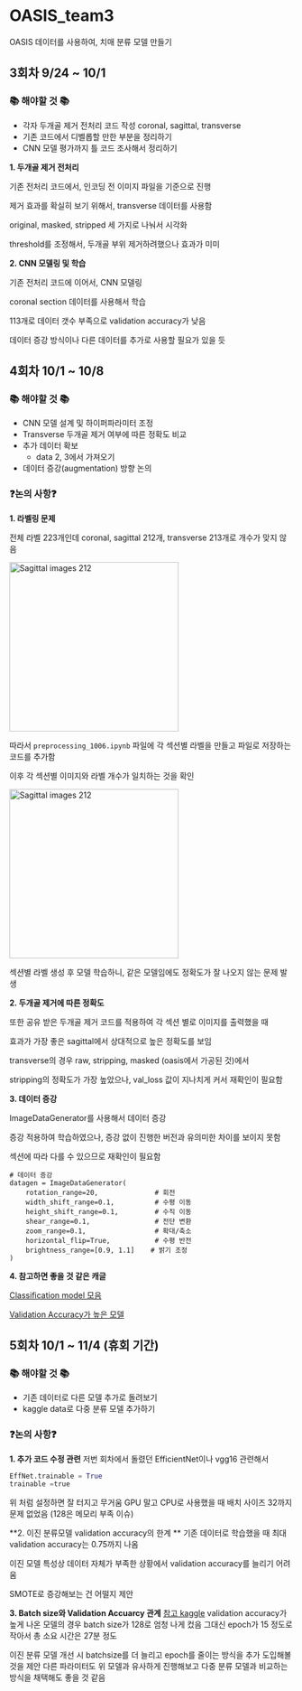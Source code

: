 # OASIS_team3

OASIS 데이터를 사용하여, 치매 분류 모델 만들기


## 3회차 9/24 ~ 10/1

### 📚 해야할 것 📚

- 각자 두개골 제거 전처리 코드 작성
  coronal, sagittal, transverse
- 기존 코드에서 디벨롭할 만한 부분을 정리하기
- CNN 모델 평가까지 틀 코드 조사해서 정리하기

**1. 두개골 제거 전처리**

기존 전처리 코드에서, 인코딩 전 이미지 파일을 기준으로 진행

제거 효과를 확실히 보기 위해서, transverse 데이터를 사용함

original, masked, stripped 세 가지로 나눠서 시각화

threshold를 조정해서, 두개골 부위 제거하려했으나 효과가 미미

**2. CNN 모델링 및 학습**

기존 전처리 코드에 이어서, CNN 모델링

coronal section 데이터를 사용해서 학습

113개로 데이터 갯수 부족으로 validation accuracy가 낮음

데이터 증강 방식이나 다른 데이터를 추가로 사용할 필요가 있을 듯


## 4회차 10/1 ~ 10/8

### 📚 해야할 것 📚

- CNN 모델 설계 및 하이퍼파라미터 조정
- Transverse 두개골 제거 여부에 따른 정확도 비교
- 추가 데이터 확보
  - data 2, 3에서 가져오기
- 데이터 증강(augmentation) 방향 논의


### ❓논의 사항❓
  
**1. 라벨링 문제**

전체 라벨 223개인데 coronal, sagittal 212개, transverse 213개로 개수가 맞지 않음

<img width="300" alt="Sagittal images 212" src="https://github.com/user-attachments/assets/72a65f45-d98a-4278-9220-6a5015c84c14">

따라서 `preprocessing_1006.ipynb` 파일에 각 섹션별 라벨을 만들고 파일로 저장하는 코드를 추가함

이후 각 섹션별 이미지와 라벨 개수가 일치하는 것을 확인

<img width="300" alt="Sagittal images 212" src="https://github.com/user-attachments/assets/e4ff3e66-d582-46ac-b1fb-0e9136372054">

섹션별 라벨 생성 후 모델 학습하니, 같은 모델임에도 정확도가 잘 나오지 않는 문제 발생


**2. 두개골 제거에 따른 정확도**

또한 공유 받은 두개골 제거 코드를 적용하여 각 섹션 별로 이미지를 출력했을 때

효과가 가장 좋은 sagittal에서 상대적으로 높은 정확도를 보임

transverse의 경우 raw, stripping, masked (oasis에서 가공된 것)에서 

stripping의 정확도가 가장 높았으나, val_loss 값이 지나치게 커서 재확인이 필요함


**3. 데이터 증강**

ImageDataGenerator를 사용해서 데이터 증강

증강 적용하여 학습하였으나, 증강 없이 진행한 버전과 유의미한 차이를 보이지 못함

섹션에 따라 다를 수 있으므로 재확인이 필요함

```
# 데이터 증강
datagen = ImageDataGenerator(
    rotation_range=20,              # 회전 
    width_shift_range=0.1,          # 수평 이동 
    height_shift_range=0.1,         # 수직 이동 
    shear_range=0.1,                # 전단 변환
    zoom_range=0.1,                 # 확대/축소
    horizontal_flip=True,           # 수평 반전
    brightness_range=[0.9, 1.1]    # 밝기 조정
)
```

**4. 참고하면 좋을 것 같은 캐글**

[Classification model 모음](https://www.kaggle.com/datasets/ninadaithal/imagesoasis/data)

[Validation Accuracy가 높은 모델](https://www.kaggle.com/code/ahnaftahmeed/alzheimer-detection-using-cnn)

## 5회차 10/1 ~ 11/4 (휴회 기간)

### 📚 해야할 것 📚
- 기존 데이터로 다른 모델 추가로 돌려보기
- kaggle data로 다중 분류 모델 추가하기


### ❓논의 사항❓
**1. 추가 코드 수정 관련**
저번 회차에서 돌렸던 EfficientNet이나 vgg16 관련해서

```python
EffNet.trainable = True
trainable =true
```
위 처럼 설정하면 잘 터지고 무거움 
GPU 말고 CPU로 사용했을 때 배치 사이즈 32까지 문제 없었음 (128은 메모리 부족 이슈)


**2. 이진 분류모델 validation accuracy의 한계 **
기존 데이터로 학습했을 때 최대 validation accuracy는 0.75까지 나옴 

이진	모델 특성상 데이터 자체가 부족한 상황에서 validation accuracy를 늘리기 어려움

SMOTE로 증강해보는 건 어떨지 제안

**3. Batch size와 Validation Accuarcy 관계**
[참고 kaggle](https://www.kaggle.com/code/ahnaftahmeed/alzheimer-detection-using-cnn)
validation accuracy가 높게 나온 모델의 경우 batch size가 128로 엄청 나게 컸음
그대신 epoch가 15 정도로 작아서 총 소요 시간은 27분 정도

이진 분류 모델 개선 시 batchsize를 더 늘리고 epoch를 줄이는 방식을 추가 도입해볼 것을 제안
다른 파라미터도 위 모델과 유사하게 진행해보고 다중 분류 모델과 비교하는 방식을 채택해도 좋을 것 같음






